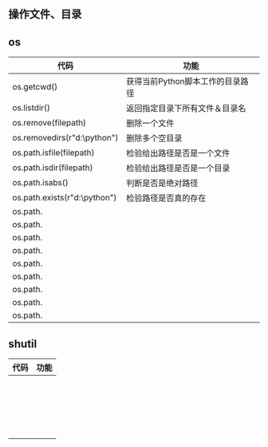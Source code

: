 操作文件、目录
---
## os

|代码|功能|
|-|-|
|os.getcwd()|获得当前Python脚本工作的目录路径|
|os.listdir()|返回指定目录下所有文件＆目录名|
|os.remove(filepath)|删除一个文件|
|os.removedirs(r"d:\python")|删除多个空目录|
|os.path.isfile(filepath)|检验给出路径是否是一个文件|
|os.path.isdir(filepath)|检验给出路径是否是一个目录|
|os.path.isabs()|判断是否是绝对路径|
|os.path.exists(r"d:\python")|检验路径是否真的存在|
|os.path.||
|os.path.||
|os.path.||
|os.path.||
|os.path.||
|os.path.||
|os.path.||
|os.path.||
|os.path.||



## shutil
|代码|功能|
|-|-|
|||
|||
|||
|||
|||
|||
|||
|||
|||
|||
|||
|||
|||
|||
|||
|||
|||
|||
|||
|||
|||
